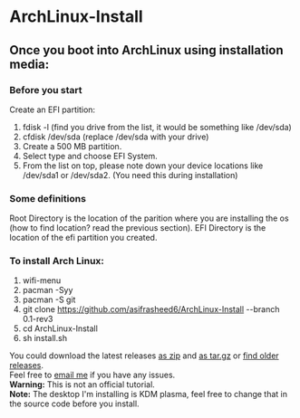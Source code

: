 # ArchLinux-Install
## Once you boot into ArchLinux using installation media: 
### Before you start
Create an EFI partition:
1. fdisk -l (find you drive from the list, it would be something like /dev/sda)
2. cfdisk /dev/sda (replace /dev/sda with your drive)
3. Create a 500 MB partition.
4. Select type and choose EFI System.
5. From the list on top, please note down your device locations like /dev/sda1 or /dev/sda2. (You need this during installation)

### Some definitions
Root Directory is the location of the parition where you are installing the os (how to find location? read the previous section). EFI Directory is the location of the efi partition you created. 

### To install Arch Linux:
1. wifi-menu
2. pacman -Syy
3. pacman -S git
4. git clone https://github.com/asifrasheed6/ArchLinux-Install --branch 0.1-rev3
5. cd ArchLinux-Install
6. sh install.sh

You could download the latest releases [as zip](https://github.com/asifrasheed6/ArchLinux-Install/archive/v0.1-rev3.zip) and [as tar.gz](https://github.com/asifrasheed6/ArchLinux-Install/archive/v0.1-rev3.tar.gz) or [find older releases](https://github.com/asifrasheed6/ArchLinux-Install/releases).</br>
Feel free to [email me](mailto:asif@linuxmail.org) if you have any issues.</br>
<b>Warning:</b> This is not an official tutorial.</br>
<b>Note:</b> The desktop I'm installing is KDM plasma, feel free to change that in the source code before you install.
